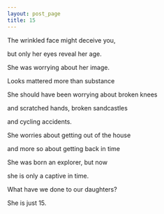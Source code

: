 ```yaml
---
layout: post_page
title: 15
---
```

The wrinkled face might deceive you,

but only her eyes reveal her age.

She was worrying about her image.

Looks mattered more than substance

She should have been worrying about broken knees

and scratched hands, broken sandcastles

and cycling accidents.

She worries about getting out of the house

and more so about getting back in time

She was born an explorer, but now

she is only a captive in time.

What have we done to our daughters?

She is just 15.